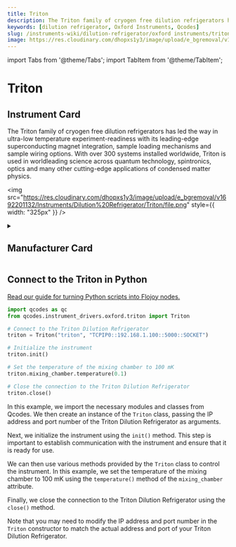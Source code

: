```yaml
---
title: Triton
description: The Triton family of cryogen free dilution refrigerators has ledthe way in ultra-low temperature experiment-readiness with itsleading-edge superconducting magnet integration, sample loadingmechanisms and sample wiring options.With over 300 systems installed worldwide, Triton is used in worldleading science across quantum technology, spintronics, optics andmany other cutting-edge applications of condensed matter physics.
keywords: [dilution refrigerator, Oxford Instruments, Qcodes]
slug: /instruments-wiki/dilution-refrigerator/oxford instruments/triton
image: https://res.cloudinary.com/dhopxs1y3/image/upload/e_bgremoval/v1692201132/Instruments/Dilution%20Refrigerator/Triton/file.png
---
```


import Tabs from '@theme/Tabs';
import TabItem from '@theme/TabItem';

# Triton

## Instrument Card

<div className="flex">

<div>

The Triton family of cryogen free dilution refrigerators has led
the way in ultra-low temperature experiment-readiness with its
leading-edge superconducting magnet integration, sample loading
mechanisms and sample wiring options.
With over 300 systems installed worldwide, Triton is used in worldleading science across quantum technology, spintronics, optics and
many other cutting-edge applications of condensed matter physics.

</div>

<img src="https://res.cloudinary.com/dhopxs1y3/image/upload/e_bgremoval/v1692201132/Instruments/Dilution%20Refrigerator/Triton/file.png" style={{ width: "325px" }} />

</div>

<details>
<summary><h2>Manufacturer Card</h2></summary>

<img src="https://res.cloudinary.com/dhopxs1y3/image/upload/e_bgremoval/v1692125988/Instruments/Vendor%20Logos/Oxford_Instruments.png" style={{ width: "100%", objectFit: "cover" }} />

Oxford Instruments plc is a United Kingdom manufacturing and research company that designs and manufactures tools and systems for industry and research. The company is headquartered in Abingdon, Oxfordshire, England, with sites in the United Kingdom, United States, Europe, and Asia.[2] It is listed on the London Stock Exchange and is a constituent of the FTSE 250 Index.[3]. <a href="https://www.oxinst.com/">Website</a>.

<ul>
  <li>Headquarters: Abingdon, United Kingdom</li>
  <li>Yearly Revenue (millions, USD): 367.3</li>
</ul>
</details>

## Connect to the Triton in Python

[Read our guide for turning Python scripts into Flojoy nodes.](https://docs.flojoy.ai/custom-nodes/creating-custom-node/)


<Tabs>
<TabItem value="Qcodes" label="Qcodes">


```python
import qcodes as qc
from qcodes.instrument_drivers.oxford.triton import Triton

# Connect to the Triton Dilution Refrigerator
triton = Triton("triton", "TCPIP0::192.168.1.100::5000::SOCKET")

# Initialize the instrument
triton.init()

# Set the temperature of the mixing chamber to 100 mK
triton.mixing_chamber.temperature(0.1)

# Close the connection to the Triton Dilution Refrigerator
triton.close()
```

In this example, we import the necessary modules and classes from Qcodes. We then create an instance of the `Triton` class, passing the IP address and port number of the Triton Dilution Refrigerator as arguments. 

Next, we initialize the instrument using the `init()` method. This step is important to establish communication with the instrument and ensure that it is ready for use.

We can then use various methods provided by the `Triton` class to control the instrument. In this example, we set the temperature of the mixing chamber to 100 mK using the `temperature()` method of the `mixing_chamber` attribute.

Finally, we close the connection to the Triton Dilution Refrigerator using the `close()` method.

Note that you may need to modify the IP address and port number in the `Triton` constructor to match the actual address and port of your Triton Dilution Refrigerator.

</TabItem>
</Tabs>